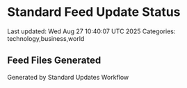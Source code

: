 # Standard Feed Update Status
Last updated: Wed Aug 27 10:40:07 UTC 2025
Categories: technology,business,world

## Feed Files Generated

Generated by Standard Updates Workflow
